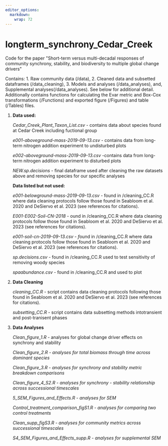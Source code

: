 ```yaml
---
editor_options: 
  markdown: 
    wrap: 72
---
```


# longterm_synchrony_Cedar_Creek

Code for the paper "Short-term versus multi-decadal responses of
community synchrony, stability, and biodiversity to multiple global
change drivers"

Contains: 1. Raw community data (/data), 2. Cleaned data and subsetted
dataframes (/data_cleaning), 3. Models and analyses (/data_analyses),
and, Supplemental analyses(/data_analyses). See below for additional
detail. Additionally contains functions for calculating the Evar metric
and Box-Cox transformations (/Functions) and exported figure (/Figures)
and table (/Tables) files.

1.  **Data used:**

    *Cedar_Creek_Plant_Taxon_List.csv* - contains data about species
    found at Cedar Creek including fuctional group

    *e001-aboveground-mass-2019-09-13.csv* - contains data from
    long-term nitrogen addition experiment to undisturbed plots

    *e002-aboveground-mass-2019-09-13.csv* -contains data from long-term
    nitrogen addition experiment to disturbed plots

    *NEW.sp.decisions* - final dataframe used after cleaning the raw
    datasets above and removing species for our specific analyses

    **Data listed but not used:**

    *e001-belowground-mass-2019-09-13.csv -* found in /cleaning_CC.R
    where data cleaning protocols follow those found in Seabloom et al.
    2020 and DeSiervo et al. 2023 (see references for citations).

    *E001-E002-Soil-CN-2018 -* ound in /cleaning_CC.R where data
    cleaning protocols follow those found in Seabloom et al. 2020 and
    DeSiervo et al. 2023 (see references for citations).

    *e001-soil-cn-2019-09-13.csv - f*ound in /cleaning_CC.R where data
    cleaning protocols follow those found in Seabloom et al. 2020 and
    DeSiervo et al. 2023 (see references for citations).

    *sp.decisions.csv -* found in /cleaning_CC.R used to test
    sensitivity of removing woody species

    *spaabundance.csv -* found in /cleaning_CC.R and used to plot

2.  **Data Cleaning**

    *cleaning_CC.R* - script contains data cleaning protocols following
    those found in Seabloom et al. 2020 and DeSiervo et al. 2023 (see
    references for citations).

    *subsetting_CC.R* - script contains data subsetting methods
    intotransient and post-tranisent phases

<!-- -->

3.  **Data Analyses**

    *Clean_figure_1.R* - analyses for global change driver effects on
    synchrony and stability

    *Clean_figure_2.R - analyses for total biomass through time across
    dominant species*

    *Clean_figure_3.R - analyses for synchrony and stability metric
    breakdown comparisons*

    *Clean_figure_4\_S2.R - analyses for synchrony - stability
    relationship across successional timescales*

    *5_SEM_Figures_and_Effects.R - analyses for SEM*

    *Control_treatment_comparison_figS1.R - analyses for comparing two
    control treatments*

    *Clean_supp_figS3.R - analyses for community metrics across
    successional timescales*

    *S4_SEM_Figures_and_Effects_supp.R - analyses for supplemental SEM*
